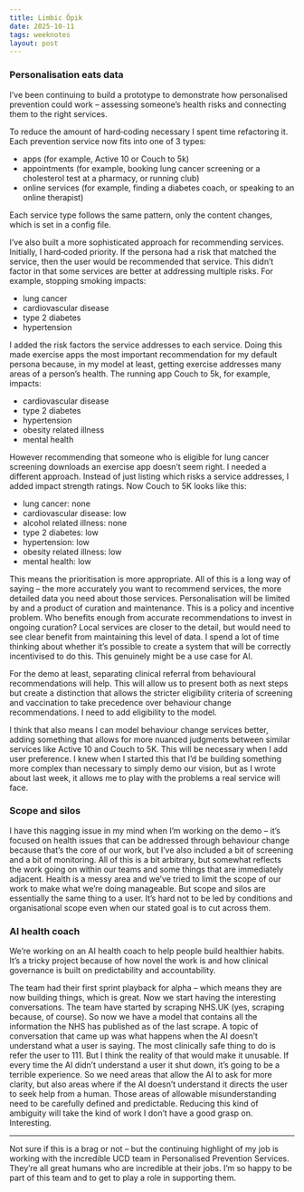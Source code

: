 ```yaml
---
title: Limbic Öpik
date: 2025-10-11
tags: weeknotes
layout: post
---
```


### Personalisation eats data

I’ve been continuing to build a prototype to demonstrate how personalised prevention could work – assessing someone’s health risks and connecting them to the right services.

To reduce the amount of hard‑coding necessary I spent time refactoring it. Each prevention service now fits into one of 3 types:

- apps (for example, Active 10 or Couch to 5k)
- appointments (for example, booking lung cancer screening or a cholesterol test at a pharmacy, or running club)
- online services (for example, finding a diabetes coach, or speaking to an online therapist)

Each service type follows the same pattern, only the content changes, which is set in a config file.

I’ve also built a more sophisticated approach for recommending services. Initially, I hard‑coded priority. If the persona had a risk that matched the service, then the user would be recommended that service. This didn’t factor in that some services are better at addressing multiple risks. For example, stopping smoking impacts:

- lung cancer
- cardiovascular disease
- type 2 diabetes
- hypertension

I added the risk factors the service addresses to each service. Doing this made exercise apps the most important recommendation for my default persona because, in my model at least, getting exercise addresses many areas of a person’s health. The running app Couch to 5k, for example, impacts:

- cardiovascular disease
- type 2 diabetes
- hypertension
- obesity related illness
- mental health

However recommending that someone who is eligible for lung cancer screening downloads an exercise app doesn’t seem right. I needed a different approach. Instead of just listing which risks a service addresses, I added impact strength ratings. Now Couch to 5K looks like this:

- lung cancer: none
- cardiovascular disease: low
- alcohol related illness: none
- type 2 diabetes: low
- hypertension: low
- obesity related illness: low
- mental health: low

This means the prioritisation is more appropriate. All of this is a long way of saying – the more accurately you want to recommend services, the more detailed data you need about those services. Personalisation will be limited by and a product of curation and maintenance.
This is a policy and incentive problem. Who benefits enough from accurate recommendations to invest in ongoing curation? Local services are closer to the detail, but would need to see clear benefit from maintaining this level of data. I spend a lot of time thinking about whether it’s possible to create a system that will be correctly incentivised to do this. This genuinely might be a use case for AI.

For the demo at least, separating clinical referral from behavioural recommendations will help. This will allow us to present both as next steps but create a distinction that allows the stricter eligibility criteria of screening and vaccination to take precedence over behaviour change recommendations. I need to add eligibility to the model.

I think that also means I can model behaviour change services better, adding something that allows for more nuanced judgments between similar services like Active 10 and Couch to 5K. This will be necessary when I add user preference. I knew when I started this that I’d be building something more complex than necessary to simply demo our vision, but as I wrote about last week, it allows me to play with the problems a real service will face.

### Scope and silos

I have this nagging issue in my mind when I’m working on the demo – it’s focused on health issues that can be addressed through behaviour change because that’s the core of our work, but I’ve also included a bit of screening and a bit of monitoring. All of this is a bit arbitrary, but somewhat reflects the work going on within our teams and some things that are immediately adjacent.
Health is a messy area and we’ve tried to limit the scope of our work to make what we’re doing manageable. But scope and silos are essentially the same thing to a user.
It’s hard not to be led by conditions and organisational scope even when our stated goal is to cut across them.

### AI health coach

We’re working on an AI health coach to help people build healthier habits. It’s a tricky project because of how novel the work is and how clinical governance is built on predictability and accountability.

The team had their first sprint playback for alpha – which means they are now building things, which is great. Now we start having the interesting conversations. The team have started by scraping NHS.UK (yes, scraping because, of course). So now we have a model that contains all the information the NHS has published as of the last scrape. A topic of conversation that came up was what happens when the AI doesn’t understand what a user is saying. The most clinically safe thing to do is refer the user to 111. But I think the reality of that would make it unusable. If every time the AI didn’t understand a user it shut down, it’s going to be a terrible experience. So we need areas that allow the AI to ask for more clarity, but also areas where if the AI doesn’t understand it directs the user to seek help from a human. Those areas of allowable misunderstanding need to be carefully defined and predictable. Reducing this kind of ambiguity will take the kind of work I don’t have a good grasp on. Interesting.

---

Not sure if this is a brag or not – but the continuing highlight of my job is working with the incredible UCD team in Personalised Prevention Services. They’re all great humans who are incredible at their jobs. I’m so happy to be part of this team and to get to play a role in supporting them.
